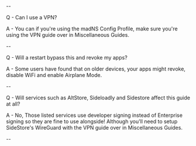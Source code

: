 --

Q - Can I use a VPN?

A - You can if you're using the madNS Config Profile, make sure you're using the VPN guide over in Miscellaneous Guides.

--

Q - Will a restart bypass this and revoke my apps?

A - Some users have found that on older devices, your apps might revoke, disable WiFi and enable Airplane Mode.

--

Q - Will services such as AltStore, Sideloadly and Sidestore affect this guide at all?

A - No, Those listed services use developer signing instead of Enterprise signing so they are fine to use alongside! Although you'll need to setup SideStore's WireGuard with the VPN guide over in Miscellaneous Guides.

--
